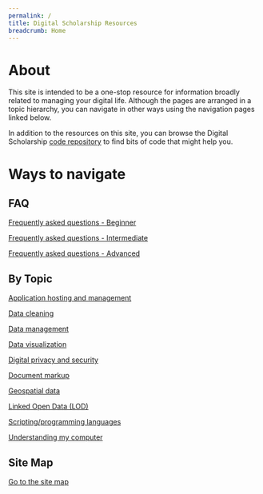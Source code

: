 ```yaml
---
permalink: /
title: Digital Scholarship Resources
breadcrumb: Home
---
```


# About

This site is intended to be a one-stop resource for information broadly related to managing your digital life.  Although the pages are arranged in a topic hierarchy, you can navigate in other ways using the navigation pages linked below.

In addition to the resources on this site, you can browse the Digital Scholarship [code repository](https://github.com/HeardLibrary/digital-scholarship) to find bits of code that might help you.

# Ways to navigate

## FAQ

[Frequently asked questions - Beginner](beginner)

[Frequently asked questions - Intermediate](intermediate)

[Frequently asked questions - Advanced](advanced)

## By Topic

[Application hosting and management](host/)

[Data cleaning](clean/)

[Data management](manage/)

[Data visualization](vis/)

[Digital privacy and security](privacy/)

[Document markup](markup/)

[Geospatial data](geo/)

[Linked Open Data (LOD)](lod/)

[Scripting/programming languages](script/)

[Understanding my computer](computer/)

## Site Map

[Go to the site map](map/)